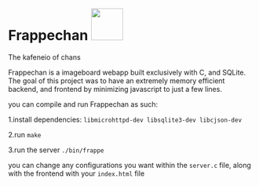 # Frappechan <img src="https://github.com/user-attachments/assets/6ede6eb9-cbd7-4e92-b656-2ddac445a195" width=65px height=65px> 
 The kafeneio of chans

 Frappechan is a imageboard webapp built exclusively with C, and SQLite.
 The goal of this project was to have an extremely memory efficient backend, and frontend by minimizing javascript to just a few lines.

 you can compile and run Frappechan as such:  
 
 1.install dependencies: `libmicrohttpd-dev libsqlite3-dev libcjson-dev`  
 
 2.run `make`  
 
 3.run the server `./bin/frappe`  
 

 you can change any configurations you want within the `server.c` file, along with the frontend with your `index.html` file
